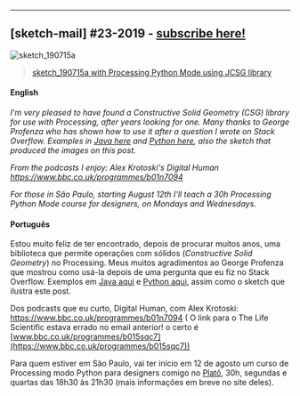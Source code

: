 ---

## [sketch-mail] #23-2019 - [subscribe here!](/sketch-mail)

![sketch_190715a](https://raw.githubusercontent.com/villares/sketch-a-day/master/2019/sketch_190715a/sketch_190715a.gif)

> [sketch_190715a with Processing Python Mode using JCSG library](https://github.com/villares/sketch-a-day/tree/master/2019/sketch_190715a)

#### English

*I'm very pleased to have found a Constructive Solid Geometry (CSG) library for use with Processing, after years looking for one. Many thanks to George Profenza who has shown how to use it after a question I wrote on Stack Overflow.  Examples in [Java here](https://github.com/villares/processing-play/tree/master/CSG_java) and [Python here](https://github.com/villares/py.processing-play/tree/master/CSG_py), also the sketch that produced the images on this post.*

*From the podcasts I enjoy: Alex Krotoski's Digital Human https://www.bbc.co.uk/programmes/b01n7094*

*For those in São Paulo, starting August 12th I'll teach a 30h Processing Python Mode course for designers, on Mondays and Wednesdays.*




#### Português

Estou muito feliz de ter encontrado, depois de procurar muitos anos, uma biblioteca que permite operações com sólidos (*Constructive Solid Geometry*) no Processing. Meus muitos agradimentos ao George Profenza que mostrou como usá-la depois de uma pergunta que eu fiz no Stack Overflow.  Exemplos em [Java aqui](https://github.com/villares/processing-play/tree/master/CSG_java) e [Python aqui](https://github.com/villares/py.processing-play/tree/master/CSG_py), assim como o sketch que ilustra este post.

Dos podcasts que eu curto, Digital Human, com Alex Krotoski: https://www.bbc.co.uk/programmes/b01n7094 ( O link para o The Life Scientific estava errado no email anterior! o certo é [www.bbc.co.uk/programmes/b015sqc7](https://www.bbc.co.uk/programmes/b015sqc7))

Para quem estiver em São Paulo, vai ter início em 12 de agosto um curso de Processing modo Python para designers comigo no [Platô](https://plato.studio/), 30h, segundas e quartas das 18h30 às 21h30 (mais informações em breve no site deles). 